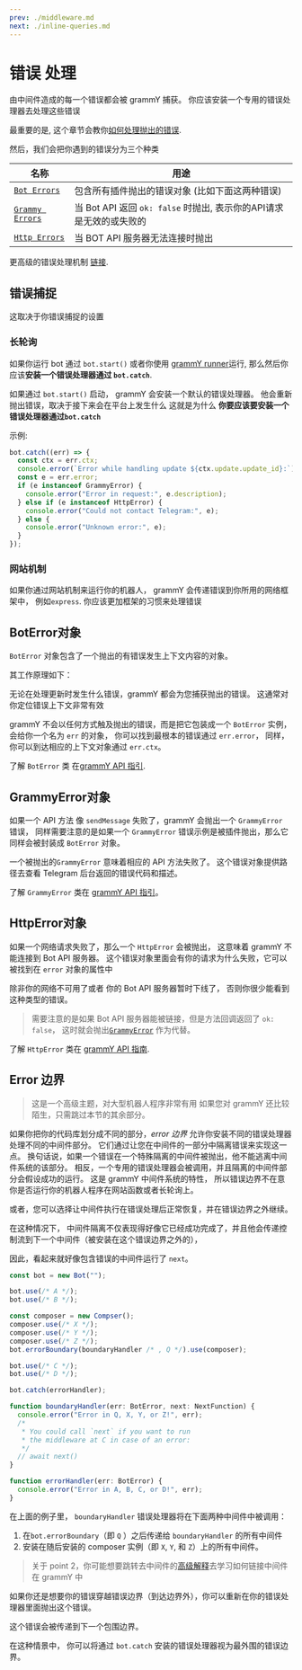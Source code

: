 ```yaml
---
prev: ./middleware.md
next: ./inline-queries.md
---
```


# 错误 处理

由中间件造成的每一个错误都会被 grammY 捕获。
你应该安装一个专用的错误处理器去处理这些错误


最重要的是, 这个章节会教你[如何处理抛出的错误](#错误捕捉).

然后，我们会把你遇到的错误分为三个种类

| 名称                                     | 用途                                                                                                   |
| ---------------------------------------- | --------------------------------------------------------------------------------------------------------- |
| [`Bot Errors`](#BotError对象)       | 包含所有插件抛出的错误对象 (比如下面这两种错误)               |
| [`Grammy Errors`](#GrammyError对象) | 当 Bot API 返回 `ok: false` 时抛出,  表示你的API请求是无效的或失败的|
| [`Http Errors`](#HttpError对象)     | 当 BOT API 服务器无法连接时抛出                             |


更高级的错误处理机制 [链接](#error-边界).

## 错误捕捉

这取决于你错误捕捉的设置

### 长轮询

如果你运行 bot 通过 `bot.start()` 或者你使用 [grammY runner](/zh/plugins/runner.md)运行, 那么然后你应该**安装一个错误处理器通过 `bot.catch`**.

如果通过 `bot.start()` 启动， grammY 会安装一个默认的错误处理器。
他会重新抛出错误，取决于接下来会在平台上发生什么
这就是为什么 **你要应该要安装一个错误处理器通过`bot.catch`**

示例:

```ts
bot.catch((err) => {
  const ctx = err.ctx;
  console.error(`Error while handling update ${ctx.update.update_id}:`);
  const e = err.error;
  if (e instanceof GrammyError) {
    console.error("Error in request:", e.description);
  } else if (e instanceof HttpError) {
    console.error("Could not contact Telegram:", e);
  } else {
    console.error("Unknown error:", e);
  }
});
```

### 网站机制

如果你通过网站机制来运行你的机器人， grammY 会传递错误到你所用的网络框架中， 例如`express`.
你应该更加框架的习惯来处理错误

##  BotError对象

`BotError` 对象包含了一个抛出的有错误发生上下文内容的对象。

其工作原理如下：

无论在处理更新时发生什么错误，grammY 都会为您捕获抛出的错误。
这通常对你定位错误上下文非常有效

grammY 不会以任何方式触及抛出的错误，而是把它包装成一个 `BotError` 实例，
会给你一个名为 `err` 的对象， 你可以找到最根本的错误通过 `err.error`，
同样，你可以到达相应的上下文对象通过 `err.ctx`。

了解 `BotError` 类 在[grammY API 指引](https://doc.deno.land/https/deno.land/x/grammy/mod.ts#BotError).

## GrammyError对象

如果一个 API 方法 像 `sendMessage` 失败了，grammY 会抛出一个 `GrammyError` 错误，
同样需要注意的是如果一个 `GrammyError` 错误示例是被插件抛出，那么它同样会被封装成 `BotError` 对象。

一个被抛出的`GrammyError` 意味着相应的 API 方法失败了。
这个错误对象提供路径去查看 Telegram 后台返回的错误代码和描述。

了解 `GrammyError` 类在 [grammY API 指引](https://doc.deno.land/https/deno.land/x/grammy/mod.ts#GrammyError)。

## HttpError对象

如果一个网络请求失败了，那么一个 `HttpError` 会被抛出，
这意味着 grammY 不能连接到 Bot API 服务器。
这个错误对象里面会有你的请求为什么失败，它可以被找到在 `error` 对象的属性中

除非你的网络不可用了或者 你的 Bot API 服务器暂时下线了， 否则你很少能看到这种类型的错误。

> 需要注意的是如果  Bot API 服务器能被链接，但是方法回调返回了 `ok: false`， 这时就会抛出[`GrammyError`](/zh/guide/errors.md#GrammyError对象) 作为代替。

了解 `HttpError` 类在 [grammY API 指南](https://doc.deno.land/https/deno.land/x/grammy/mod.ts#HttpError).

## Error 边界

> 这是一个高级主题，对大型机器人程序非常有用
> 如果您对 grammY 还比较陌生，只需跳过本节的其余部分。

如果你把你的代码库划分成不同的部分，_error 边界_ 允许你安装不同的错误处理器处理不同的中间件部分。
它们通过让您在中间件的一部分中隔离错误来实现这一点。
换句话说，如果一个错误在一个特殊隔离的中间件被抛出，他不能逃离中间件系统的该部分。
相反，一个专用的错误处理器会被调用，并且隔离的中间件部分会假设成功的运行。
这是 grammY 中间件系统的特性， 所以错误边界不在意你是否运行你的机器人程序在网站函数或者长轮询上。

或者，您可以选择让中间件执行在错误处理后正常恢复，并在错误边界之外继续。

在这种情况下， 中间件隔离不仅表现得好像它已经成功完成了，并且他会传递控制流到下一个中间件（被安装在这个错误边界之外的），

因此，看起来就好像包含错误的中间件运行了 `next`。

```ts
const bot = new Bot("");

bot.use(/* A */);
bot.use(/* B */);

const composer = new Compser();
composer.use(/* X */);
composer.use(/* Y */);
composer.use(/* Z */);
bot.errorBoundary(boundaryHandler /* , Q */).use(composer);

bot.use(/* C */);
bot.use(/* D */);

bot.catch(errorHandler);

function boundaryHandler(err: BotError, next: NextFunction) {
  console.error("Error in Q, X, Y, or Z!", err);
  /*
   * You could call `next` if you want to run
   * the middleware at C in case of an error:
   */
  // await next()
}

function errorHandler(err: BotError) {
  console.error("Error in A, B, C, or D!", err);
}
```

在上面的例子里， `boundaryHandler` 错误处理器将在下面两种中间件中被调用：

1. 在`bot.errorBoundary`（即 `Q` ）之后传递给 `boundaryHandler` 的所有中间件
2. 安装在随后安装的 composer 实例（即 `X`, `Y`, 和 `Z`）上的所有中间件。

> 关于 point 2，你可能想要跳转去中间件的[高级解释](/zh/advanced/middleware.md)去学习如何链接中间件在 grammY 中

如果你还是想要你的错误穿越错误边界（到达边界外），你可以重新在你的错误处理器里面抛出这个错误。

这个错误会被传递到下一个包围边界。

在这种情景中， 你可以将通过 `bot.catch` 安装的错误处理器视为最外围的错误边界。

